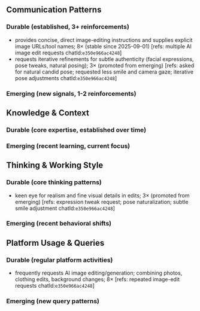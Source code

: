## Communication Patterns
### Durable (established, 3+ reinforcements)
- provides concise, direct image-editing instructions and supplies explicit image URLs/tool names; 8× (stable since 2025-09-01) [refs: multiple AI image edit requests chatId:`e350e966ac4248`]
- requests iterative refinements for subtle authenticity (facial expressions, pose tweaks, natural posing); 3× (promoted from emerging) [refs: asked for natural candid pose; requested less smile and camera gaze; iterative pose adjustments chatId:`e350e966ac4248`]

### Emerging (new signals, 1-2 reinforcements)

## Knowledge & Context
### Durable (core expertise, established over time)

### Emerging (recent learning, current focus)

## Thinking & Working Style
### Durable (core thinking patterns)
- keen eye for realism and fine visual details in edits; 3× (promoted from emerging) [refs: expression tweak request; pose naturalization; subtle smile adjustment chatId:`e350e966ac4248`]

### Emerging (recent behavioral shifts)

## Platform Usage & Queries
### Durable (regular platform activities)
- frequently requests AI image editing/generation; combining photos, clothing edits, background changes; 8× [refs: repeated image-edit requests chatId:`e350e966ac4248`]

### Emerging (new query patterns)
